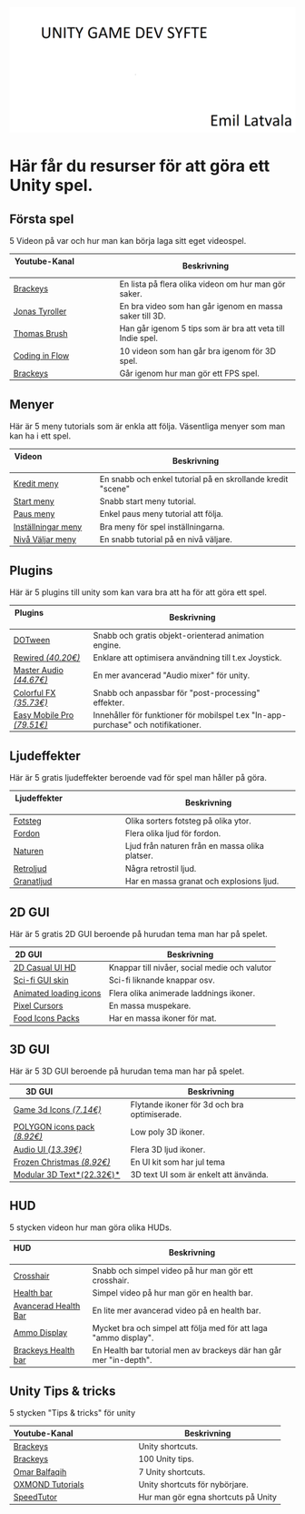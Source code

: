 ![Repository Banner](HeaderBild.png)
# **Här får du resurser för att göra ett Unity spel.**

## **Första spel**
5 Videon på var och hur man kan börja laga sitt eget videospel.

| Youtube-Kanal&nbsp; &nbsp; &nbsp; &nbsp; &nbsp; &nbsp; &nbsp; &nbsp; &nbsp; &nbsp; &nbsp; &nbsp; &nbsp; &nbsp; | Beskrivning                                                        |
| -------------------------------------------------------------------------------------------------------- | ------------------------------------------------------------------ |
| [Brackeys](https://www.youtube.com/watch?v=j48LtUkZRjU&list=PLPV2KyIb3jR53Jce9hP7G5xC4O9AgnOuL)           | En lista på flera olika videon om hur man gör saker.                    |
| [Jonas Tyroller](https://www.youtube.com/watch?v=pCBqgREiSUE)                                             | En bra video som han går igenom en massa saker till 3D.                 |
| [Thomas Brush](https://www.youtube.com/watch?v=-FIu9SGvQZc)                                               | Han går igenom 5 tips som är bra att veta till Indie spel.              |
| [Coding in Flow](https://www.youtube.com/watch?v=n0GQL5JgJcY&list=PLrnPJCHvNZuB5ATsJZLKX3AW4V9XaIV9b)     | 10 videon som han går bra igenom för 3D spel.                           |
| [Brackeys](https://www.youtube.com/watch?v=jE3ZJ_tCGTo)                                                   | Går igenom hur man gör ett FPS spel.                                    |

## **Menyer**
Här är 5 meny tutorials som är enkla att följa. Väsentliga menyer som man kan ha i ett spel.

| Videon&nbsp; &nbsp; &nbsp; &nbsp; &nbsp; &nbsp; &nbsp; &nbsp; &nbsp; &nbsp; &nbsp; &nbsp; &nbsp; &nbsp; | Beskrivning                                                        |
| -------------------------------------------------------------------------------------------------------- | ------------------------------------------------------------------ |
| [Kredit meny](https://www.youtube.com/watch?v=cj6hwCjiVZE)                                                | En snabb och enkel tutorial på en skrollande kredit "scene"          |
| [Start meny](https://www.youtube.com/watch?v=zc8ac_qUXQY)                                                 | Snabb start meny tutorial.                                           |
| [Paus meny](https://www.youtube.com/watch?v=JivuXdrIHK0)                                                  | Enkel paus meny tutorial att följa.                                  |
| [Inställningar meny](https://www.youtube.com/watch?v=YOaYQrN1oYQ)                                         | Bra meny för spel inställningarna.                                   |
| [Nivå Väljar meny](https://www.youtube.com/watch?v=vpbPd6jNEBs)                                           | En snabb tutorial på en nivå väljare.                                |

## **Plugins**
Här är 5 plugins till unity som kan vara bra att ha för att göra ett spel.

| Plugins&nbsp; &nbsp; &nbsp; &nbsp; &nbsp; &nbsp; &nbsp; &nbsp; &nbsp; &nbsp; &nbsp; &nbsp; &nbsp; &nbsp; | Beskrivning                                                        |
| -------------------------------------------------------------------------------------------------------- | ------------------------------------------------------------------ |
| [DOTween](https://assetstore.unity.com/packages/tools/animation/dotween-hotween-v2-27676)                                  | Snabb och gratis objekt-orienterad animation engine.       |
| [Rewired *(40.20€)*](https://assetstore.unity.com/packages/tools/utilities/rewired-21676)                                  | Enklare att optimisera användning till t.ex Joystick.      |
| [Master Audio *(44.67€)*](https://assetstore.unity.com/packages/vfx/shaders/fullscreen-camera-effects/colorful-fx-44845)   | En mer avancerad "Audio mixer" för unity.                  |
| [Colorful FX *(35.73€)*](https://assetstore.unity.com/packages/vfx/shaders/fullscreen-camera-effects/colorful-fx-44845)    | Snabb och anpassbar för "post-processing" effekter.        |
| [Easy Mobile Pro *(79.51€)*](https://assetstore.unity.com/packages/tools/integration/easy-mobile-pro-75476)                | Innehåller för funktioner för mobilspel t.ex "In-app-purchase" och notifikationer. |


## **Ljudeffekter**
Här är 5 gratis ljudeffekter beroende vad för spel man håller på göra.

| Ljudeffekter&nbsp; &nbsp; &nbsp; &nbsp; &nbsp; &nbsp; &nbsp; &nbsp; &nbsp; &nbsp; &nbsp; &nbsp; &nbsp; &nbsp; | Beskrivning                                                        |
| -------------------------------------------------------------------------------------------------------- | ------------------------------------------------------------------ |
| [Fotsteg](https://assetstore.unity.com/packages/audio/sound-fx/foley/footsteps-essentials-189879)         | Olika sorters fotsteg på olika ytor.                            |
| [Fordon](https://assetstore.unity.com/packages/audio/sound-fx/transportation/vehicle-essentials-194951)   | Flera olika ljud för fordon.                                    |
| [Naturen](https://assetstore.unity.com/packages/audio/ambient/nature/nature-essentials-208227)            | Ljud från naturen från en massa olika platser.                  |
| [Retroljud](https://assetstore.unity.com/packages/audio/sound-fx/retro-game-sfx-60365)                    | Några retrostil ljud.                                           |
| [Granatljud](https://assetstore.unity.com/packages/audio/sound-fx/grenade-sound-fx-147490)                | Har en massa granat och explosions ljud.                        |

## **2D GUI**
Här är 5 gratis 2D GUI beroende på hurudan tema man har på spelet.

| 2D GUI&nbsp; &nbsp; &nbsp; &nbsp; &nbsp; &nbsp; &nbsp; &nbsp; &nbsp; &nbsp; &nbsp; &nbsp; &nbsp; &nbsp; | Beskrivning                                                        |
| -------------------------------------------------------------------------------------------------------- | ------------------------------------------------------------------ |
| [2D Casual UI HD](https://assetstore.unity.com/packages/2d/gui/icons/2d-casual-ui-hd-82080)                | Knappar till nivåer, social medie och valutor                  |
| [Sci-fi GUI skin](https://assetstore.unity.com/packages/2d/gui/sci-fi-gui-skin-15606)                      | Sci-fi liknande knappar osv.                                   |
| [Animated loading icons](https://assetstore.unity.com/packages/2d/gui/icons/animated-loading-icons-47844)  | Flera olika animerade laddnings ikoner.                        |
| [Pixel Cursors](https://assetstore.unity.com/packages/2d/gui/icons/pixel-cursors-109256)                   | En massa muspekare.                                            |
| [Food Icons Packs](https://assetstore.unity.com/packages/2d/gui/icons/food-icons-pack-70018)               | Har en massa ikoner för mat.                                   |

## **3D GUI**
Här är 5 3D GUI beroende på hurudan tema man har på spelet.

| 3D GUI&nbsp; &nbsp; &nbsp; &nbsp; &nbsp; &nbsp; &nbsp; &nbsp; &nbsp; &nbsp; &nbsp; &nbsp; &nbsp; &nbsp; | Beskrivning                                                        |
| -------------------------------------------------------------------------------------------------------- | ------------------------------------------------------------------ |
| [Game 3d Icons *(7.14€)*](https://assetstore.unity.com/packages/3d/gui/game-3d-icons-194393)                                      | Flytande ikoner för 3d och bra optimiserade.  |
| [POLYGON icons pack *(8.92€)*](https://assetstore.unity.com/packages/3d/gui/polygon-icons-pack-low-poly-3d-art-by-synty-202117)   | Low poly 3D ikoner.                           |
| [Audio UI *(13.39€)*](https://assetstore.unity.com/packages/3d/gui/audio-ui-icon-pack-3d-190956)                                  | Flera 3D ljud ikoner.                         |
| [Frozen Christmas *(8.92€)*](https://assetstore.unity.com/packages/3d/gui/frozen-christmas-ui-kit-hyper-casual-game-185602)       | En UI kit som har jul tema                    |
| [Modular 3D Text*(22.32€)*](https://assetstore.unity.com/3d/gui?category=3d%2Fgui&orderBy=4)                                      | 3D text UI som är enkelt att änvända.         |

## **HUD**
5 stycken videon hur man göra olika HUDs.

| HUD&nbsp; &nbsp; &nbsp; &nbsp; &nbsp; &nbsp; &nbsp; &nbsp; &nbsp; &nbsp; &nbsp; &nbsp; &nbsp; &nbsp; | Beskrivning                                                        |
| -------------------------------------------------------------------------------------------------------- | ------------------------------------------------------------------ |
| [Crosshair](https://www.youtube.com/watch?v=lP8Y5eNg6oI)                                 | Snabb och simpel video på hur man gör ett crosshair.               |
| [Health bar](https://www.youtube.com/watch?v=7cUzNi9dMl8)                                | Simpel video på hur man gör en health bar.                         |
| [Avancerad Health Bar](https://www.youtube.com/watch?v=JGtU5sUyYUE)                      | En lite mer avancerad video på en health bar.                      |
| [Ammo Display](https://www.youtube.com/watch?v=suEV612c7XU)                              | Mycket bra och simpel att följa med för att laga "ammo display".   |
| [Brackeys Health bar](https://www.youtube.com/watch?v=BLfNP4Sc_iA)                       | En Health bar tutorial men av brackeys där han går mer "in-depth". |

## **Unity Tips & tricks**
5 stycken "Tips & tricks" för unity

| Youtube-Kanal&nbsp; &nbsp; &nbsp; &nbsp; &nbsp; &nbsp; &nbsp; &nbsp; &nbsp; &nbsp; &nbsp; &nbsp; &nbsp; &nbsp; | Beskrivning                                                        |
| -------------------------------------------------------------------------------------------------------- | ------------------------------------------------------------------ |
| [Brackeys](https://www.youtube.com/watch?v=yMqefz8XNC4)                         | Unity shortcuts.                        |
| [Brackeys](https://www.youtube.com/watch?v=thA3zv0IoUM)                         | 100 Unity tips.                         |
| [Omar Balfaqih](https://www.youtube.com/watch?v=wdZLI_CWCKE)                    | 7 Unity shortcuts.                      |
| [OXMOND Tutorials](https://www.youtube.com/watch?v=yb-mXIDG7Zo)                 | Unity shortcuts för nybörjare.          |
| [SpeedTutor](https://www.youtube.com/watch?v=c3EYpPyjplo)                       | Hur man gör egna shortcuts på Unity     |